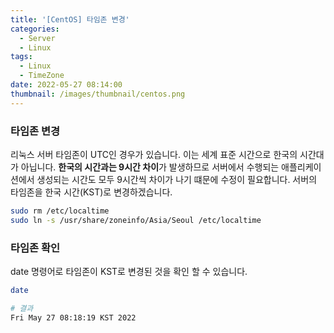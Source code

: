 ```yaml
---
title: '[CentOS] 타임존 변경'
categories:
  - Server
  - Linux
tags:
  - Linux
  - TimeZone
date: 2022-05-27 08:14:00
thumbnail: /images/thumbnail/centos.png
---
```


### 타임존 변경

리눅스 서버 타임존이 UTC인 경우가 있습니다. 이는 세계 표준 시간으로 한국의 시간대가 아닙니다. **한국의 시간과는 9시간 차이**가 발생하므로 서버에서 수행되는 애플리케이션에서 생성되는 시간도 모두 9시간씩 차이가 나기 떄문에 수정이 필요합니다. 서버의 타임존을 한국 시간(KST)로 변경하겠습니다.

```bash
sudo rm /etc/localtime
sudo ln -s /usr/share/zoneinfo/Asia/Seoul /etc/localtime
```

### 타임존 확인

date 명령어로 타임존이 KST로 변경된 것을 확인 할 수 있습니다.

```bash
date

# 결과
Fri May 27 08:18:19 KST 2022
```
